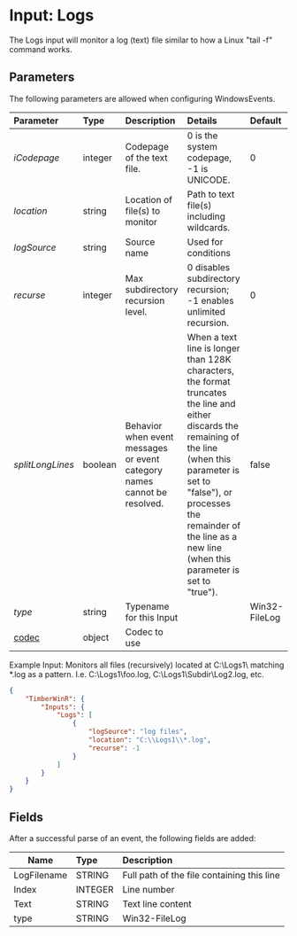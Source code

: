 # Input: Logs

The Logs input will monitor a log (text) file similar to how a Linux "tail -f" command works. 

## Parameters
The following parameters are allowed when configuring WindowsEvents.

| Parameter         |     Type       |  Description                                                             | Details               |  Default |
| :---------------- |:---------------| :----------------------------------------------------------------------- | :---------------------------  | :-- |
| *iCodepage*       | integer |Codepage of the text file.                                              | 0 is the system codepage, -1 is UNICODE.                         | 0  |
| *location*        | string  |Location of file(s) to monitor                                           | Path to text file(s) including wildcards. |     |
| *logSource*       | string  |Source name                                  | Used for conditions |     |
| *recurse*         | integer |Max subdirectory recursion level.                                       | 0 disables subdirectory recursion; -1 enables unlimited recursion. | 0 |
| *splitLongLines*  | boolean |Behavior when event messages or event category names cannot be resolved. |When a text line is longer than 128K characters, the format truncates the line and either discards the remaining of the line (when this parameter is set to "false"), or processes the remainder of the line as a new line (when this parameter is set to "true").| false |
| *type*            | string  |Typename for this Input                                         |  |  Win32-FileLog  |
| [codec](https://github.com/Cimpress-MCP/TimberWinR/blob/master/TimberWinR/mdocs/Codec.md)  | object | Codec to use  |

Example Input: Monitors all files (recursively) located at C:\Logs1\ matching *.log as a pattern.  I.e. C:\Logs1\foo.log, C:\Logs1\Subdir\Log2.log, etc.

```json
{
    "TimberWinR": {
        "Inputs": {
            "Logs": [
                {
                    "logSource": "log files",
                    "location": "C:\\Logs1\\*.log",
                    "recurse": -1
                }
            ]
		}
	}
}
```
## Fields
After a successful parse of an event, the following fields are added:

| Name | Type | Description |
| ---- |:-----| :-----------|
| LogFilename | STRING |Full path of the file containing this line | 
| Index | INTEGER | Line number |
| Text | STRING | Text line content  |
| type | STRING | Win32-FileLog |
